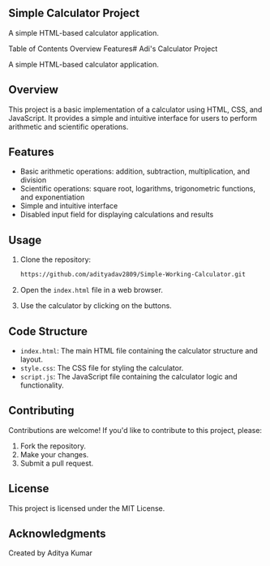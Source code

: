 ## Simple Calculator Project
A simple HTML-based calculator application.

Table of Contents
Overview
Features# Adi's Calculator Project

A simple HTML-based calculator application.

## Overview

This project is a basic implementation of a calculator using HTML, CSS, and JavaScript. It provides a simple and intuitive interface for users to perform arithmetic and scientific operations.

## Features

- Basic arithmetic operations: addition, subtraction, multiplication, and division
- Scientific operations: square root, logarithms, trigonometric functions, and exponentiation
- Simple and intuitive interface
- Disabled input field for displaying calculations and results

## Usage

1. Clone the repository:
    ```bash
    https://github.com/adityadav2809/Simple-Working-Calculator.git
    ```

2. Open the `index.html` file in a web browser.

3. Use the calculator by clicking on the buttons.

## Code Structure

- `index.html`: The main HTML file containing the calculator structure and layout.
- `style.css`: The CSS file for styling the calculator.
- `script.js`: The JavaScript file containing the calculator logic and functionality.

## Contributing

Contributions are welcome! If you'd like to contribute to this project, please:

1. Fork the repository.
2. Make your changes.
3. Submit a pull request.

## License

This project is licensed under the MIT License.

## Acknowledgments

Created by Aditya Kumar


